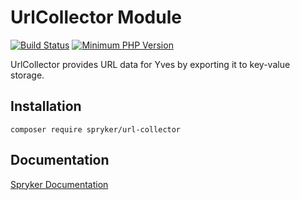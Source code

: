 # UrlCollector Module
[![Build Status](https://travis-ci.org/spryker/url-collector.svg)](https://travis-ci.org/spryker/url-collector)
[![Minimum PHP Version](https://img.shields.io/badge/php-%3E%3D%207.3-8892BF.svg)](https://php.net/)

UrlCollector provides URL data for Yves by exporting it to key-value storage.

## Installation

```
composer require spryker/url-collector
```

## Documentation

[Spryker Documentation](https://academy.spryker.com/developing_with_spryker/module_guide/modules.html)
